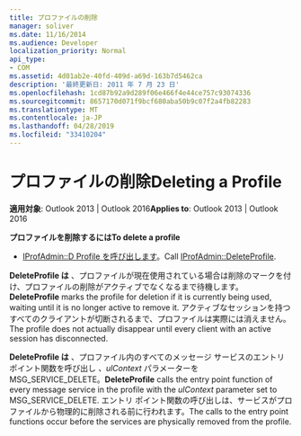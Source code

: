 ```yaml
---
title: プロファイルの削除
manager: soliver
ms.date: 11/16/2014
ms.audience: Developer
localization_priority: Normal
api_type:
- COM
ms.assetid: 4d01ab2e-40fd-409d-a69d-163b7d5462ca
description: '最終更新日: 2011 年 7 月 23 日'
ms.openlocfilehash: 1cd87b92a9d289f06e466f4e44ce757c93074336
ms.sourcegitcommit: 8657170d071f9bcf680aba50b9c07f2a4fb82283
ms.translationtype: MT
ms.contentlocale: ja-JP
ms.lasthandoff: 04/28/2019
ms.locfileid: "33410204"
---
```

# <a name="deleting-a-profile"></a><span data-ttu-id="05fce-103">プロファイルの削除</span><span class="sxs-lookup"><span data-stu-id="05fce-103">Deleting a Profile</span></span>

  
  
<span data-ttu-id="05fce-104">**適用対象**: Outlook 2013 | Outlook 2016</span><span class="sxs-lookup"><span data-stu-id="05fce-104">**Applies to**: Outlook 2013 | Outlook 2016</span></span> 
  
 <span data-ttu-id="05fce-105">**プロファイルを削除するには**</span><span class="sxs-lookup"><span data-stu-id="05fce-105">**To delete a profile**</span></span>
  
- <span data-ttu-id="05fce-106">[IProfAdmin::D Profile を呼び出します](iprofadmin-deleteprofile.md)。</span><span class="sxs-lookup"><span data-stu-id="05fce-106">Call [IProfAdmin::DeleteProfile](iprofadmin-deleteprofile.md).</span></span>
    
 <span data-ttu-id="05fce-107">**DeleteProfile は** 、プロファイルが現在使用されている場合は削除のマークを付け、プロファイルの削除がアクティブでなくなるまで待機します。</span><span class="sxs-lookup"><span data-stu-id="05fce-107">**DeleteProfile** marks the profile for deletion if it is currently being used, waiting until it is no longer active to remove it.</span></span> <span data-ttu-id="05fce-108">アクティブなセッションを持つすべてのクライアントが切断されるまで、プロファイルは実際には消えません。</span><span class="sxs-lookup"><span data-stu-id="05fce-108">The profile does not actually disappear until every client with an active session has disconnected.</span></span> 
  
 <span data-ttu-id="05fce-109">**DeleteProfile は** 、プロファイル内のすべてのメッセージ サービスのエントリ ポイント関数を呼び出し  _、ulContext_ パラメーターを MSG_SERVICE_DELETE。</span><span class="sxs-lookup"><span data-stu-id="05fce-109">**DeleteProfile** calls the entry point function of every message service in the profile with the  _ulContext_ parameter set to MSG_SERVICE_DELETE.</span></span> <span data-ttu-id="05fce-110">エントリ ポイント関数の呼び出しは、サービスがプロファイルから物理的に削除される前に行われます。</span><span class="sxs-lookup"><span data-stu-id="05fce-110">The calls to the entry point functions occur before the services are physically removed from the profile.</span></span> 
  


